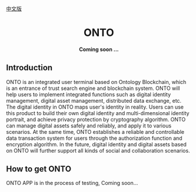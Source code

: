 [中文版](./README_cn.md)


<h1 align="center">ONTO</h1>
<h4 align="center">Coming soon ...</h4>

## Introduction

ONTO is an integrated user terminal based on Ontology Blockchain, which is an entrance of trust search engine and blockchain system. ONTO will help users to implement integrated functions such as digital identity management, digital asset management, distributed data exchange, etc. The digital identity in ONTO maps user's identity in reality. Users can use this product to build their own digital identity and multi-dimensional identity portrait, and achieve privacy protection by cryptography algorithm. ONTO can manage digital assets safely and reliably, and apply it to various scenarios. At the same time, ONTO establishes a reliable and controllable data transaction system for users through the authorization function and encryption algorithm. In the future, digital identity and digital assets based on ONTO will further support all kinds of social and collaboration scenarios.

[](images/introduction.png)

## How to get ONTO

ONTO APP is in the process of testing, Coming soon...
